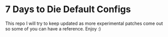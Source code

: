 # 7 Days to Die Default Configs
This repo I will try to keep updated as more experimental patches come out so some of you can have a reference. Enjoy :)
